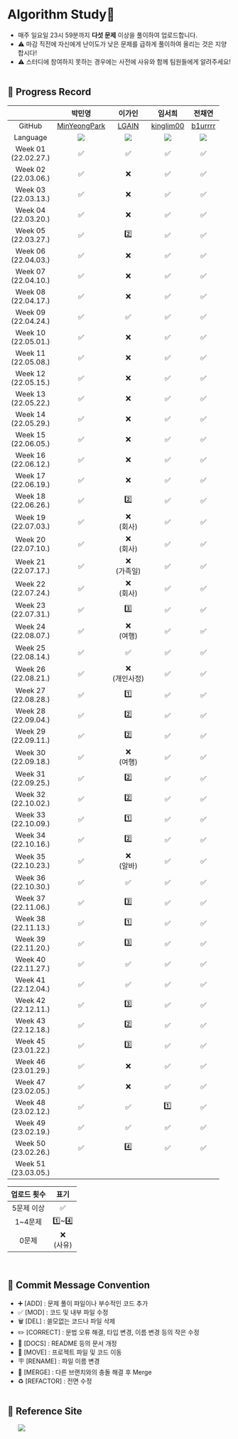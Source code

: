 # Algorithm Study📝
- 매주 일요일 23시 59분까지 <b>다섯 문제</b> 이상을 풀이하여 업로드합니다.</br>
- ⚠️ 마감 직전에 자신에게 난이도가 낮은 문제를 급하게 풀이하여 올리는 것은 지양합시다!</br>
- ⚠️ 스터디에 참여하지 못하는 경우에는 사전에 사유와 함께 팀원들에게 알려주세요!
<br></br>

## 📍 Progress Record
|  | 박민영 | 이가인 | 임서희 | 전채연 |
| :---: | :---: | :---: | :---: | :---: |
| GitHub | [MinYeongPark](https://github.com/MinYeongPark) | [LGAIN](https://github.com/LGAIN) | [kinglim00](https://github.com/kinglim00) | [b1urrrr](https://github.com/b1urrrr) |
| Language | <img src="https://img.shields.io/badge/Java-007396?style=for-the-badge&logo=java&logoColor=white"> | <img src="https://img.shields.io/badge/Python-3776AB?style=for-the-badge&logo=python&logoColor=white"> | <img src="https://img.shields.io/badge/Python-3776AB?style=for-the-badge&logo=python&logoColor=white"> | <img src="https://img.shields.io/badge/Java-007396?style=for-the-badge&logo=java&logoColor=white"> |
| Week 01</br>(22.02.27.) | ✅ | ✅ | ✅ | ✅ |
| Week 02</br>(22.03.06.) | ✅ | ❌ | ✅ | ✅ |
| Week 03</br>(22.03.13.) | ✅ | ❌ | ✅ | ✅ |
| Week 04</br>(22.03.20.) | ✅ | ❌ | ✅ | ✅ |
| Week 05</br>(22.03.27.) | ✅ | 2️⃣ | ✅ | ✅ |
| Week 06</br>(22.04.03.) | ✅ | ❌ | ✅ | ✅ |
| Week 07</br>(22.04.10.) | ✅ | ❌ | ✅ | ✅ |
| Week 08</br>(22.04.17.) | ✅ | ❌ | ✅ | ✅ |
| Week 09</br>(22.04.24.) | ✅ | ✅ | ✅ | ✅ |
| Week 10</br>(22.05.01.) | ✅ | ❌ | ✅ | ✅ |
| Week 11</br>(22.05.08.) | ✅ | ❌ | ✅ | ✅ |
| Week 12</br>(22.05.15.) | ✅ | ❌ | ✅ | ✅ |
| Week 13</br>(22.05.22.) | ✅ | ❌ | ✅ | ✅ |
| Week 14</br>(22.05.29.) | ✅ | ❌ | ✅ | ✅ |
| Week 15</br>(22.06.05.) | ✅ | ❌ | ✅ | ✅ |
| Week 16</br>(22.06.12.) | ✅ | ❌ | ✅ | ✅ |
| Week 17</br>(22.06.19.) | ✅ | ❌ | ✅ | ✅ |
| Week 18</br>(22.06.26.) | ✅ | 2️⃣ | ✅ | ✅ |
| Week 19</br>(22.07.03.) | ✅ | ❌ <br/> (회사) | ✅ | ✅ |
| Week 20</br>(22.07.10.) | ✅ | ❌ <br/> (회사) | ✅ | ✅ |
| Week 21</br>(22.07.17.) | ✅ | ❌ <br/> (가족일) | ✅ | ✅ |
| Week 22</br>(22.07.24.) | ✅ | ❌ <br/> (회사) | ✅ | ✅ |
| Week 23</br>(22.07.31.) | ✅ | 3️⃣ | ✅ | ✅ |
| Week 24</br>(22.08.07.) | ✅ | ❌ <br/> (여행) | ✅ | ✅ |
| Week 25</br>(22.08.14.) | ✅ | ✅ | ✅ | ✅ |
| Week 26</br>(22.08.21.) | ✅ | ❌ <br/> (개인사정) | ✅ | ✅ |
| Week 27</br>(22.08.28.) | ✅ | 1️⃣ | ✅ | ✅ |
| Week 28</br>(22.09.04.) | ✅ | 2️⃣ | ✅ | ✅ |
| Week 29</br>(22.09.11.) | ✅ | 2️⃣ | ✅ | ✅ |
| Week 30</br>(22.09.18.) | ✅ | ❌ <br/> (여행) | ✅ | ✅ |
| Week 31</br>(22.09.25.) | ✅ | 2️⃣ | ✅ | ✅ |
| Week 32</br>(22.10.02.) | ✅ | 2️⃣ | ✅ | ✅ |
| Week 33</br>(22.10.09.) | ✅ | 1️⃣ | ✅ | ✅ |
| Week 34</br>(22.10.16.) | ✅ | 2️⃣ | ✅ | ✅ |
| Week 35</br>(22.10.23.) | ✅ | ❌ <br/> (알바) | ✅ | ✅ |
| Week 36</br>(22.10.30.) | ✅ | ✅ | ✅ | ✅ |
| Week 37</br>(22.11.06.) | ✅ | 3️⃣ | ✅ | ✅ |
| Week 38</br>(22.11.13.) | ✅ | 1️⃣ | ✅ | ✅ |
| Week 39</br>(22.11.20.) | ✅ | 3️⃣ | ✅ | ✅ |
| Week 40</br>(22.11.27.) | ✅ | ✅ | ✅ | ✅ |
| Week 41</br>(22.12.04.) | ✅ | ✅ | ✅ | ✅ |
| Week 42</br>(22.12.11.) | ✅ | 3️⃣ | ✅ | ✅ |
| Week 43</br>(22.12.18.) | ✅ | 2️⃣ | ✅ | ✅ |
| Week 45</br>(23.01.22.) | ✅ | 3️⃣ | ✅ | ✅ |
| Week 46</br>(23.01.29.) | ✅ | ❌ | ✅ | ✅ |
| Week 47</br>(23.02.05.) | ✅ | ❌ | ✅ | ✅ |
| Week 48</br>(23.02.12.) | ✅ | ✅ | 1️⃣ | ✅ |
| Week 49</br>(23.02.19.) | ✅ | ✅ | ✅ | ✅ |
| Week 50</br>(23.02.26.) | ✅ | 4️⃣ | ✅ | ✅ |
| Week 51</br>(23.03.05.) |  |  |  |  |

| 업로드 횟수 | 표기 |
| :---: | :---: |
| 5문제 이상 | ✅ |
| 1~4문제 | 1️⃣~4️⃣ |
| 0문제 | ❌ <br/>(사유) |

<br>

## 📍 Commit Message Convention
- ➕ [ADD] : 문제 풀이 파일이나 부수적인 코드 추가
- ✅ [MOD] : 코드 및 내부 파일 수정
- 🗑 [DEL] : 쓸모없는 코드나 파일 삭제
- ✏️ [CORRECT] : 문법 오류 해결, 타입 변경, 이름 변경 등의 작은 수정
- 📄 [DOCS] : README 등의 문서 개정
- 🚚 [MOVE] : 프로젝트 파일 및 코드 이동
- 🪧 [RENAME] : 파일 이름 변경
- 🔀 [MERGE] : 다른 브랜치와의 충돌 해결 후 Merge
- ♻️ [REFACTOR] : 전면 수정
<br></br>

## 📍 Reference Site
&nbsp;&nbsp;&nbsp;&nbsp;&nbsp; <a href="https://teal-floss-6e7.notion.site/b768fa040a774cc6bd4794499c7b0a62?v=7db36103ee40454dbbd17454bc496afc"><img src="https://img.shields.io./badge/Notion-000000?style=for-the-badge&logo=notion&logoColor=white"></a>
